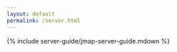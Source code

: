```yaml
---
layout: default
permalink: /server.html
---
```


{% include server-guide/jmap-server-guide.mdown %}
